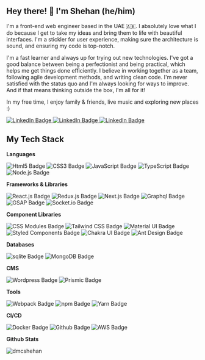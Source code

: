 ## Hey there! 👋 I'm Shehan (he/him)

<p>I'm a front-end web engineer based in the UAE 🇦🇪. I absolutely love what I do because I get to take my ideas and bring them to life with beautiful interfaces. I'm a stickler for user experience, making sure the architecture is sound, and ensuring my code is top-notch.</p>

<p>I'm a fast learner and always up for trying out new technologies. I've got a good balance between being a perfectionist and being practical, which helps me get things done efficiently. I believe in working together as a team, following agile development methods, and writing clean code. I'm never satisfied with the status quo and I'm always looking for ways to improve. And if that means thinking outside the box, I'm all for it!</p>

In my free time, I enjoy family & friends, live music and exploring new places :)


<a href="https://www.linkedin.com/in/dmcshehan" target="_blank">
    <img src="https://img.shields.io/badge/Connect With me-blue?style=for-the-badge&logo=linkedin&logoColor=white" alt="LinkedIn Badge"/>
</a>
<a href="mailto:dmcshehan@outlook.com">
    <img src="https://img.shields.io/badge/Send Me an Email-EA4335?style=for-the-badge&logo=gmail&logoColor=white" alt="LinkedIn Badge"/>
</a>
<a href="https://www.dmcshehan.com/" target="_blank">
    <img src="https://img.shields.io/badge/My portfolio-black?style=for-the-badge" alt="LinkedIn Badge"/>
</a>
  
## My Tech Stack 

 **Languages**

<img src="https://img.shields.io/badge/Html-E34F26?style=for-the-badge&logo=html5&logoColor=white" alt="Html5 Badge"/> <img src="https://img.shields.io/badge/css-1572B6?style=for-the-badge&logo=css3&logoColor=white" alt="CSS3 Badge"/> <img src="https://img.shields.io/badge/javascript-F7DF1E?style=for-the-badge&logo=javascript&logoColor=black" alt="JavaScript Badge"/> <img src="https://img.shields.io/badge/typescript-3178C6?style=for-the-badge&logo=typescript&logoColor=white" alt="TypeScript Badge"/> <img src="https://img.shields.io/badge/node.js-339933?style=for-the-badge&logo=node.js&logoColor=white" alt="Node.js Badge"/>

**Frameworks & Libraries**

<img src="https://img.shields.io/badge/react.js-61DAFB?style=for-the-badge&logo=react&logoColor=white" alt="React.js Badge"/> <img src="https://img.shields.io/badge/redux.js-764ABC?style=for-the-badge&logo=redux&logoColor=white" alt="Redux.js Badge"/> <img src="https://img.shields.io/badge/next.js-000000?style=for-the-badge&logo=next.js&logoColor=white" alt="Next.js Badge"/> <img src="https://img.shields.io/badge/graphql-E10098?style=for-the-badge&logo=graphql&logoColor=white" alt="Graphql Badge"/> <img src="https://img.shields.io/badge/GSAP-88CE02?style=for-the-badge&logo=greensock&logoColor=black" alt="GSAP Badge"/> <img src="https://img.shields.io/badge/socket.io-61DAFB?style=for-the-badge&logo=socket.io&logoColor=white" alt="Socket.io Badge"/>

**Component Libraries**

<img src="https://img.shields.io/badge/CSS Modules-000000?style=for-the-badge&logo=cssmodules&logoColor=white" alt="CSS Modules Badge"/> <img src="https://img.shields.io/badge/Tailwind CSS-06B6D4?style=for-the-badge&logo=tailwindcss&logoColor=white" alt="Tailwind CSS Badge"/> <img src="https://img.shields.io/badge/mui-007FFF?style=for-the-badge&logo=mui&logoColor=white" alt="Material UI Badge"/> <img src="https://img.shields.io/badge/styled components-DB7093?style=for-the-badge&logo=styledcomponents&logoColor=white" alt="Styled Components Badge"/>
<img src="https://img.shields.io/badge/chakra ui-319795?style=for-the-badge&logo=chakraui&logoColor=white" alt="Chakra UI Badge"/> <img src="https://img.shields.io/badge/Ant Design-0170FE?style=for-the-badge&logo=antdesign&logoColor=white" alt="Ant Design Badge"/>

**Databases**

<img src="https://img.shields.io/badge/sqlite-003B57?style=for-the-badge&logo=sqlite&logoColor=white" alt="sqlite Badge"/> <img src="https://img.shields.io/badge/mongo db-47A248?style=for-the-badge&logo=mongodb&logoColor=white" alt="MongoDB Badge"/>

**CMS**

<img src="https://img.shields.io/badge/wordpress-21759B?style=for-the-badge&logo=wordpress&logoColor=white" alt="Wordpress Badge"/> <img src="https://img.shields.io/badge/prismic-5163BA?style=for-the-badge&logo=prismic&logoColor=white" alt="Prismic Badge"/>

**Tools**

<img src="https://img.shields.io/badge/webpack-8DD6F9?style=for-the-badge&logo=webpack&logoColor=white" alt="Webpack Badge"/> <img src="https://img.shields.io/badge/npm-CB3837?style=for-the-badge&logo=npm&logoColor=white" alt="npm Badge"/> <img src="https://img.shields.io/badge/yarn-2C8EBB?style=for-the-badge&logo=webpack&logoColor=white" alt="Yarn Badge"/>

**CI/CD**

<img src="https://img.shields.io/badge/docker-2496ED?style=for-the-badge&logo=docker&logoColor=white" alt="Docker Badge"/> <img src="https://img.shields.io/badge/github-181717?style=for-the-badge&logo=github&logoColor=white" alt="Github Badge"/> <img src="https://img.shields.io/badge/AWS-FF9900?style=for-the-badge&logo=amazon-aws&logoColor=white" alt="AWS Badge"/>


**Github Stats**

<img src="https://github-readme-stats.vercel.app/api?username=dmcshehan&show_icons=true" alt="dmcshehan" />


